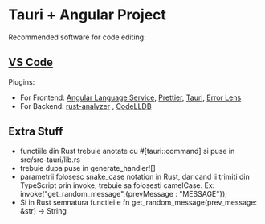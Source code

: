 # Tauri + Angular Project

Recommended software for code editing:

## [VS Code](https://code.visualstudio.com/)

Plugins:

- For Frontend: [Angular Language Service](https://marketplace.visualstudio.com/items?itemName=Angular.ng-template), [Prettier](https://marketplace.visualstudio.com/items?itemName=esbenp.prettier-vscode), [Tauri](https://marketplace.visualstudio.com/items?itemName=tauri-apps.tauri-vscode), [Error Lens](https://marketplace.visualstudio.com/items?itemName=usernamehw.errorlens)
- For Backend: [rust-analyzer](https://marketplace.visualstudio.com/items?itemName=rust-lang.rust-analyzer) , [CodeLLDB](https://marketplace.visualstudio.com/items?itemName=vadimcn.vscode-lldb)

## Extra Stuff

- functiile din Rust trebuie anotate cu #[tauri::command] si puse in src/src-tauri/lib.rs
- trebuie dupa puse in generate_handler![]
- parametrii folosesc snake_case notation in Rust, dar cand ii trimiti din TypeScript prin invoke, trebuie sa folosesti camelCase. Ex:
  invoke<String>("get_random_message",{prevMessage : "MESSAGE"});
- Si in Rust semnatura functiei e fn get_random_message(prev_message: &str) -> String
